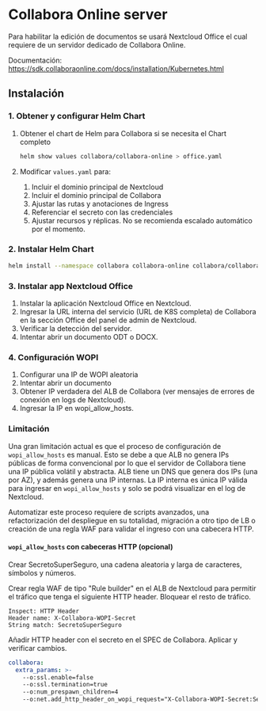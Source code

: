 # Collabora Online server

Para habilitar la edición de documentos se usará Nextcloud Office el cual requiere de un servidor dedicado de Collabora Online.

Documentación: <https://sdk.collaboraonline.com/docs/installation/Kubernetes.html>

## Instalación

### 1. Obtener y configurar Helm Chart

1. Obtener el chart de Helm para Collabora si se necesita el Chart completo

    ```bash
    helm show values collabora/collabora-online > office.yaml
    ```

2. Modificar `values.yaml` para:
    1. Incluir el dominio principal de Nextcloud
    2. Incluir el dominio principal de Collabora
    3. Ajustar las rutas y anotaciones de Ingress
    4. Referenciar el secreto con las credenciales
    5. Ajustar recursos y réplicas. No se recomienda escalado automático por el momento.

### 2. Instalar Helm Chart

```bash
helm install --namespace collabora collabora-online collabora/collabora-online -f values.yaml
```

### 3. Instalar app Nextcloud Office

1. Instalar la aplicación Nextcloud Office en Nextcloud.
2. Ingresar la URL interna del servicio (URL de K8S completa) de Collabora en la sección Office del panel de admin de Nextcloud.
3. Verificar la detección del servidor.
4. Intentar abrir un documento ODT o DOCX.

### 4. Configuración WOPI

1. Configurar una IP de WOPI aleatoria
2. Intentar abrir un documento
3. Obtener IP verdadera del ALB de Collabora (ver mensajes de errores de conexión en logs de Nextcloud).
4. Ingresar la IP en wopi_allow_hosts.

### Limitación

Una gran limitación actual es que el proceso de configuración de `wopi_allow_hosts` es manual. Esto se debe a que ALB no genera IPs públicas de forma convencional por lo que el servidor de Collabora tiene una IP pública volátil y abstracta. ALB tiene un DNS que genera dos IPs (una por AZ), y además genera una IP internas. La IP interna es única IP válida para ingresar en `wopi_allow_hosts` y solo se podrá visualizar en el log de Nextcloud.

Automatizar este proceso requiere de scripts avanzados, una refactorización del despliegue en su totalidad, migración a otro tipo de LB o creación de una regla WAF para validar el ingreso con una cabecera HTTP.

#### `wopi_allow_hosts` con cabeceras HTTP (opcional)

Crear SecretoSuperSeguro, una cadena aleatoria y larga de caracteres, símbolos y números.

Crear regla WAF de tipo "Rule builder" en el ALB de Nextcloud para permitir el tráfico que tenga el siguiente HTTP header. Bloquear el resto de tráfico.

```plain
Inspect: HTTP Header
Header name: X-Collabora-WOPI-Secret
String match: SecretoSuperSeguro
```

Añadir HTTP header con el secreto en el SPEC de Collabora. Aplicar y verificar cambios.

```yaml
collabora:
  extra_params: >-
    --o:ssl.enable=false
    --o:ssl.termination=true
    --o:num_prespawn_children=4
    --o:net.add_http_header_on_wopi_request="X-Collabora-WOPI-Secret:SecretoSuperSeguro"
```
